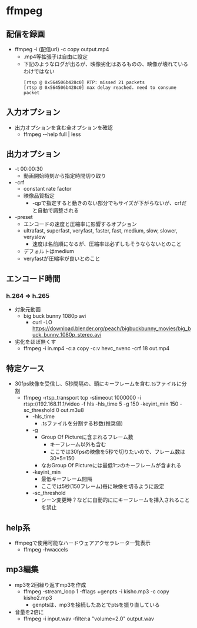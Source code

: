# ffmpeg

## 配信を録画

* ffmpeg -i (配信url) -c copy output.mp4
  * .mp4等拡張子は自由に設定
  * 下記のようなログが出るが、映像劣化はあるものの、映像が壊れているわけではない
    ```
    [rtsp @ 0x564506b428c0] RTP: missed 21 packets
    [rtsp @ 0x564506b428c0] max delay reached. need to consume packet
    ```

## 入力オプション

* 出力オプションを含む全オプションを確認
  * ffmpeg --help full | less

## 出力オプション

* -t 00:00:30
  * 動画開始時刻から指定時間切り取り
* -crf
  * constant rate factor
  * 映像品質指定
    * -qpで指定すると動きのない部分でもサイズが下がらないが、crfだと自動で調整される
* -preset
  * エンコードの速度と圧縮率に影響するオプション
  * ultrafast, superfast, veryfast, faster, fast, medium, slow, slower, veryslow
    * 速度は名前順になるが、圧縮率は必ずしもそうならないとのこと
  * デフォルトはmedium
  * veryfastが圧縮率が良いとのこと

## エンコード時間

### h.264 => h.265

* 対象元動画
  * big buck bunny 1080p avi
    * curl -LO https://download.blender.org/peach/bigbuckbunny_movies/big_buck_bunny_1080p_stereo.avi
* 劣化をほぼ無くす
  * ffmpeg -i in.mp4 -c:a copy -c:v hevc_nvenc -crf 18 out.mp4

## 特定ケース

* 30fps映像を受信し、5秒間隔の、頭にキーフレームを含む.tsファイルに分割
  * ffmpeg -rtsp_transport tcp -stimeout 1000000 -i rtsp://192.168.11.1/video -f hls  -hls_time 5 -g 150 -keyint_min 150 -sc_threshold 0 out.m3u8
    * -hls_time
      * .tsファイルを分割する秒数(推奨値)
    * -g
      * Group Of Pictureに含まれるフレーム数
        * キーフレーム以外も含む
        * ここでは30fpsの映像を5秒で切りたいので、フレーム数は30*5=150
      * なおGroup Of Pictureには最低1つのキーフレームが含まれる
    * -keyint_min
      * 最低キーフレーム間隔
      * ここでは5秒(150フレーム)毎に映像を切るように設定
    * -sc_threshold
      * シーン変更時？などに自動的ににキーフレームを挿入されることを禁止

## help系

* ffmpegで使用可能なハードウェアアクセラレータ一覧表示
  * ffmpeg -hwaccels

## mp3編集

* mp3を2回繰り返すmp3を作成
  * ffmpeg -stream_loop 1 -fflags +genpts -i kisho.mp3 -c copy kisho2.mp3
    * genptsは、mp3を接続したあとでptsを振り直している
* 音量を2倍に
  * ffmpeg -i input.wav -filter:a "volume=2.0" output.wav
